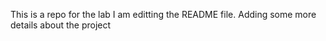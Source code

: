 This is a repo for the lab
I am editting the README file. Adding some more details about the project
